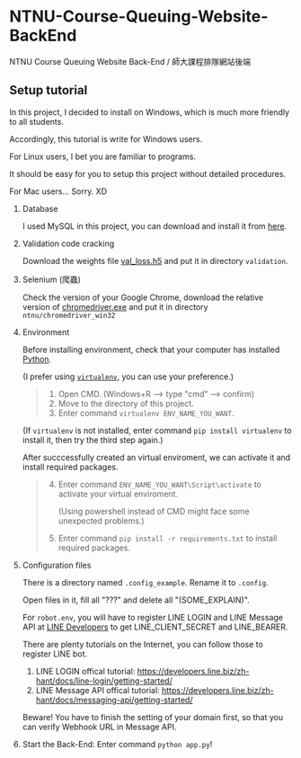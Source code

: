 # NTNU-Course-Queuing-Website-BackEnd
NTNU Course Queuing Website Back-End / 師大課程排隊網站後端

## Setup tutorial

In this project, I decided to install on Windows, which is much more friendly to all students.

Accordingly, this tutorial is write for Windows users.

For Linux users, I bet you are familiar to programs.

It should be easy for you to setup this project without detailed procedures.

For Mac users... Sorry. XD

1. Database

   I used MySQL in this project, you can download and install it from [here](https://dev.mysql.com/downloads/installer/).

2. Validation code cracking
   
   Download the weights file [val_loss.h5](https://drive.google.com/file/d/16YL-915VVvY0bSMr2FiKhVnV19ipYF59/view?usp=sharing) and put it in directory `validation`.

3. Selenium (爬蟲)

   Check the version of your Google Chrome, download the relative version of [chromedriver.exe](https://chromedriver.chromium.org/downloads) and put it in directory `ntnu/chromedriver_win32`

4. Environment

   Before installing environment, check that your computer has installed [Python](https://www.python.org/downloads/).
   
   (I prefer using [`virtualenv`](https://pypi.org/project/virtualenv/), you can use your preference.)
   > 1. Open CMD. (Windows+R --> type "cmd" --> confirm)
   > 2. Move to the directory of this project.
   > 3. Enter command `virtualenv ENV_NAME_YOU_WANT`.
   
   (If `virtualenv` is not installed, enter command `pip install virtualenv` to install it, then try the third step again.)
   
   After succcessfully created an virtual enviroment, we can activate it and install required packages.
   > 4. Enter command `ENV_NAME_YOU_WANT\Script\activate` to activate your virtual enviroment.
   > 
   >    (Using powershell instead of CMD might face some unexpected problems.)
   > 5. Enter command `pip install -r requirements.txt` to install required packages.

5. Configuration files

   There is a directory named `.config_example`. Rename it to `.config`.
   
   Open files in it, fill all "???" and delete all "(SOME_EXPLAIN)".

   For `robot.env`, you will have to register LINE LOGIN and LINE Message API at [LINE Developers](https://developers.line.biz/zh-hant/) to get LINE_CLIENT_SECRET and LINE_BEARER.
   
   There are plenty tutorials on the Internet, you can follow those to register LINE bot.
   
   1. LINE LOGIN offical tutorial: https://developers.line.biz/zh-hant/docs/line-login/getting-started/
   2. LINE Message API offical tutorial: https://developers.line.biz/zh-hant/docs/messaging-api/getting-started/

   Beware! You have to finish the setting of your domain first, so that you can verify Webhook URL in Message API.
   
6. Start the Back-End: Enter command `python app.py`!
